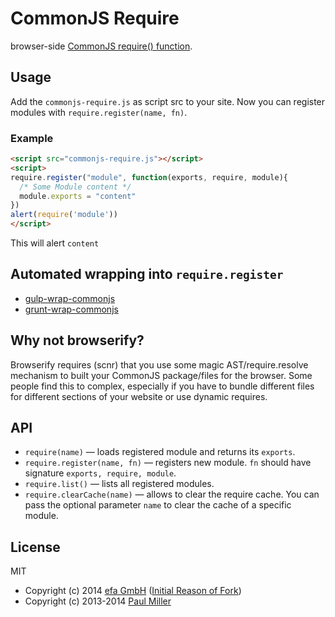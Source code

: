# CommonJS Require

browser-side [CommonJS require() function](http://wiki.commonjs.org/wiki/Modules/1.1.1#Require).

## Usage

Add the `commonjs-require.js` as script src to your site. Now you can register modules with `require.register(name, fn)`.


### Example

```html
<script src="commonjs-require.js"></script>
<script>
require.register("module", function(exports, require, module){
  /* Some Module content */
  module.exports = "content"
})
alert(require('module'))
</script>
```

This will alert `content`


## Automated wrapping into `require.register`

* [gulp-wrap-commonjs](https://github.com/efacilitation/gulp-wrap-commonjs)
* [grunt-wrap-commonjs](https://github.com/efacilitation/grunt-wrap-commonjs)


## Why not browserify?

Browserify requires (scnr) that you use some magic AST/require.resolve mechanism to built your CommonJS package/files for the browser. Some people find this to complex, especially if you have to bundle different files for different sections of your website or use dynamic requires.


## API

* `require(name)` — loads registered module and returns its `exports`.
* `require.register(name, fn)` — registers new module. `fn` should have signature `exports, require, module`.
* `require.list()` — lists all registered modules.
* `require.clearCache(name)` — allows to clear the require cache. You can pass the optional parameter `name` to clear the cache of a specific module.


## License

MIT

* Copyright (c) 2014 [efa GmbH](http://efa-gmbh.com) ([Initial Reason of Fork](https://github.com/brunch/commonjs-require-definition/pull/8))
* Copyright (c) 2013-2014 [Paul Miller](http://paulmillr.com/)
